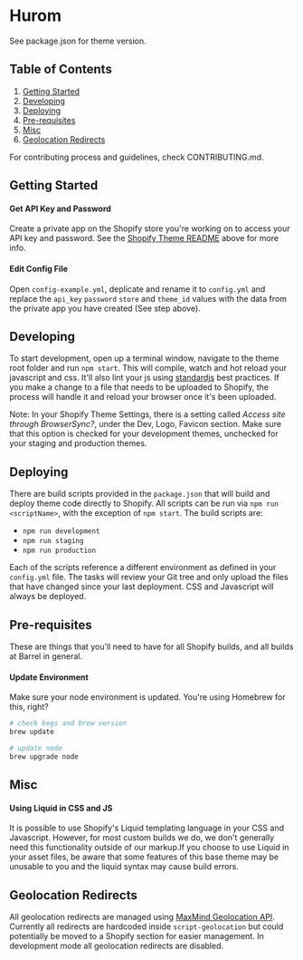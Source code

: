 # Hurom
See package.json for theme version.

## Table of Contents
1. [Getting Started](#getting-started)
2. [Developing](#developing)
2. [Deploying](#deploying)
3. [Pre-requisites](#pre-requisites)
4. [Misc](#misc)
5. [Geolocation Redirects](#geolocation-redirectss)

For contributing process and guidelines, check CONTRIBUTING.md.

## Getting Started

#### Get API Key and Password
Create a private app on the Shopify store you're working on to access your API key and password. See the [Shopify Theme README](https://github.com/Shopify/shopify_theme) above for more info.

#### Edit Config File
Open `config-example.yml`, deplicate and rename it to `config.yml` and replace the `api_key` `password` `store` and `theme_id` values with the data from the private app you have created (See step above).

## Developing
To start development, open up a terminal window, navigate to the theme root folder and run `npm start`. This will compile, watch and hot reload your javascript and css. It'll also lint your js using [standardjs](https://standardjs.com/) best practices. If you make a change to a file that needs to be uploaded to Shopify, the process will handle it and reload your browser once it's been uploaded. 

Note: In your Shopify Theme Settings, there is a setting called *Access site through BrowserSync?*, under the Dev, Logo, Favicon section. Make sure that this option is checked for your development themes, unchecked for your staging and production themes. 

## Deploying
There are build scripts provided in the `package.json` that will build and deploy theme code directly to Shopify. All scripts can be run via `npm run <scriptName>`, with the exception of `npm start`. The build scripts are:
* `npm run development`
* `npm run staging`
* `npm run production`

Each of the scripts reference a different environment as defined in your `config.yml` file. The tasks will review your Git tree and only upload the files that have changed since your last deployment. CSS and Javascript will always be deployed. 

## Pre-requisites
These are things that you'll need to have for all Shopify builds, and all builds at Barrel in general.

#### Update Environment
Make sure your node environment is updated. You're using Homebrew for this, right?

```bash
# check kegs and brew version
brew update 

# update node
brew upgrade node
```

## Misc

#### Using Liquid in CSS and JS
It is possible to use Shopify's Liquid templating language in your CSS and Javascript. However, for most custom builds we do, we don't generally need this functionality outside of our markup.If you choose to use Liquid in your asset files, be aware that some features of this base theme may be unusable to you and the liquid syntax may cause build errors.

## Geolocation Redirects
All geolocation redirects are managed using [MaxMind Geolocation API](https://www.maxmind.com/en/home). Currently all redirects are hardcoded inside `script-geolocation` but could potentially be moved to a Shopify section for easier management. 
In development mode all geolocation redirects are disabled.